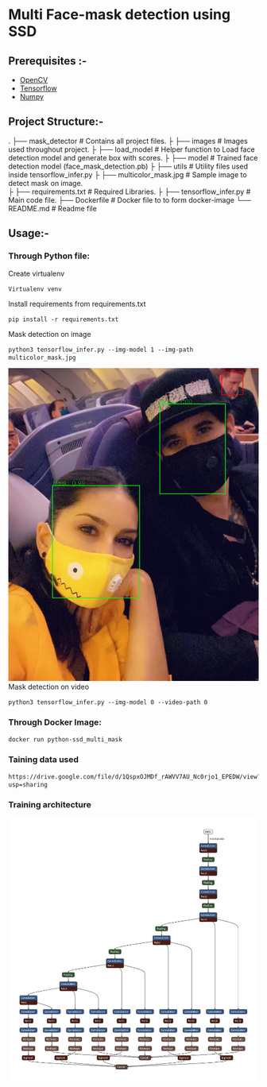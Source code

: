 # Multi Face-mask detection using SSD

## Prerequisites :-

* [OpenCV]()
* [Tensorflow]()
* [Numpy]()

## Project Structure:-
   .
    ├── mask_detector                 # Contains all project files.
    ├    ├── images                   # Images used throughout project.
    ├    ├── load_model               # Helper function to Load face detection model and generate box with scores.
    ├    ├── model                    # Trained face detection model (face_mask_detection.pb)
    ├    ├── utils                    # Utility files used inside tensorflow_infer.py
    ├    ├── multicolor_mask.jpg      # Sample image to detect mask on image.           
    ├    ├── requirements.txt         # Required Libraries.
    ├    ├── tensorflow_infer.py      # Main code file.
    ├── Dockerfile               # Docker file to to form docker-image
    └── README.md                # Readme file
    
    
## Usage:-

### Through Python file:

Create virtualenv
```
Virtualenv venv
``` 
Install requirements from requirements.txt
```
pip install -r requirements.txt
```
Mask detection on image
```
python3 tensorflow_infer.py --img-model 1 --img-path multicolor_mask.jpg
```
![Screenshot](mask_detector/images/mask_detected.PNG)
Mask detection on video
```
python3 tensorflow_infer.py --img-model 0 --video-path 0
```

### Through Docker Image:

```
docker run python-ssd_multi_mask
```

### Taining data used

```
https://drive.google.com/file/d/1QspxOJMDf_rAWVV7AU_Nc0rjo1_EPEDW/view?usp=sharing
```

### Training architecture

![Screenshot](mask_detector/images/architecture.jpg)
    
